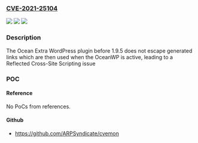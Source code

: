 ### [CVE-2021-25104](https://cve.mitre.org/cgi-bin/cvename.cgi?name=CVE-2021-25104)
![](https://img.shields.io/static/v1?label=Product&message=Ocean%20Extra&color=blue)
![](https://img.shields.io/static/v1?label=Version&message=1.9.5%3C%201.9.5%20&color=brighgreen)
![](https://img.shields.io/static/v1?label=Vulnerability&message=CWE-79%20Cross-site%20Scripting%20(XSS)&color=brighgreen)

### Description

The Ocean Extra WordPress plugin before 1.9.5 does not escape generated links which are then used when the OceanWP is active, leading to a Reflected Cross-Site Scripting issue

### POC

#### Reference
No PoCs from references.

#### Github
- https://github.com/ARPSyndicate/cvemon

